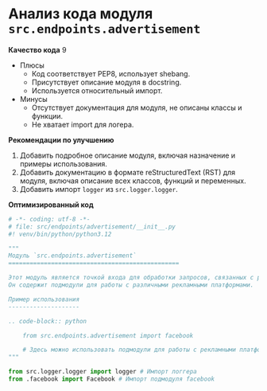 # Анализ кода модуля `src.endpoints.advertisement`

**Качество кода**
9
-  Плюсы
    - Код соответствует PEP8, использует shebang.
    - Присутствует описание модуля в docstring.
    - Используется относительный импорт.
 -  Минусы
    - Отсутствует документация для модуля, не описаны классы и функции.
    - Не хватает import для логера.

**Рекомендации по улучшению**

1.  Добавить подробное описание модуля, включая назначение и примеры использования.
2.  Добавить документацию в формате reStructuredText (RST) для модуля, включая описание всех классов, функций и переменных.
3.  Добавить импорт `logger` из `src.logger.logger`.

**Оптимизированный код**

```python
# -*- coding: utf-8 -*-
# file: src/endpoints/advertisement/__init__.py
#! venv/bin/python/python3.12

"""
Модуль `src.endpoints.advertisement`
================================================

Этот модуль является точкой входа для обработки запросов, связанных с рекламой.
Он содержит подмодули для работы с различными рекламными платформами.

Пример использования
--------------------

.. code-block:: python

    from src.endpoints.advertisement import facebook

    # Здесь можно использовать подмодули для работы с рекламными платформами
"""

from src.logger.logger import logger # Импорт логгера
from .facebook import Facebook # Импорт подмодуля facebook
```